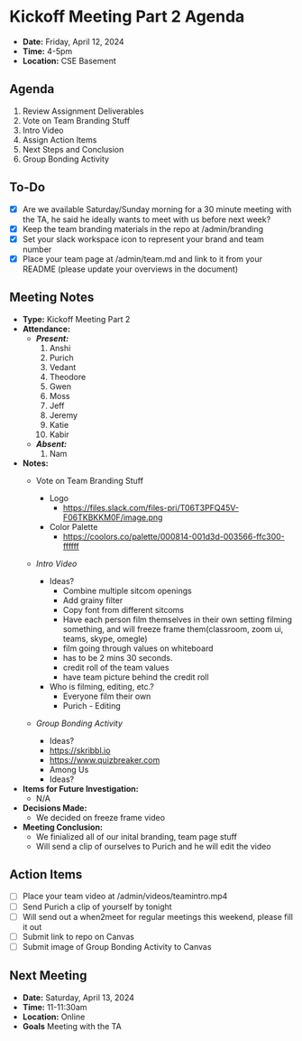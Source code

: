 # Kickoff Meeting Part 2 Agenda

- **Date:** Friday, April 12, 2024
- **Time:** 4-5pm
- **Location:** CSE Basement

## Agenda

1. Review Assignment Deliverables
2. Vote on Team Branding Stuff
3. Intro Video
4. Assign Action Items
5. Next Steps and Conclusion
6. Group Bonding Activity

## To-Do

- [x] Are we available Saturday/Sunday morning for a 30 minute meeting with the TA, he said he ideally wants to meet with us before next week?
- [x] Keep the team branding materials in the repo at /admin/branding
- [x] Set your slack workspace icon to represent your brand and team number
- [x] Place your team page at /admin/team.md and link to it from your README (please update your overviews in the document)

## Meeting Notes

- **Type:** Kickoff Meeting Part 2
- **Attendance:**
  - ***Present:***
    1. Anshi
    2. Purich
    3. Vedant
    4. Theodore
    5. Gwen
    6. Moss
    7. Jeff
    8. Jeremy
    9. Katie
    10. Kabir
  - ***Absent:***
    1. Nam
- **Notes:**
  - Vote on Team Branding Stuff
      - Logo
          - https://files.slack.com/files-pri/T06T3PFQ45V-F06TKBKKM0F/image.png
      - Color Palette
          - https://coolors.co/palette/000814-001d3d-003566-ffc300-ffffff

  - *Intro Video*
    - Ideas?
        - Combine multiple sitcom openings
        - Add grainy filter
        - Copy font from different sitcoms
        - Have each person film themselves in their own setting filming something, and will freeze frame them(classroom, zoom ui, teams, skype, omegle)
        - film going through values on whiteboard
        - has to be 2 mins 30 seconds.
        - credit roll of the team values 
        - have team picture behind the credit roll
    - Who is filming, editing, etc.?
        - Everyone film their own
        - Purich - Editing
  - *Group Bonding Activity*
      - Ideas?
      - https://skribbl.io
      - https://www.quizbreaker.com
      - Among Us
      - Ideas?
- **Items for Future Investigation:**
  - N/A
- **Decisions Made:**
  - We decided on freeze frame video
- **Meeting Conclusion:** 
  - We finialized all of our inital branding, team page stuff
  - Will send a clip of ourselves to Purich and he will edit the video 

## Action Items

- [ ] Place your team video at /admin/videos/teamintro.mp4
- [ ] Send Purich a clip of yourself by tonight
- [ ] Will send out a when2meet for regular meetings this weekend, please fill it out
- [ ] Submit link to repo on Canvas
- [ ] Submit image of Group Bonding Activity to Canvas

## Next Meeting

- **Date:** Saturday, April 13, 2024
- **Time:** 11-11:30am
- **Location:** Online
- **Goals** Meeting with the TA
